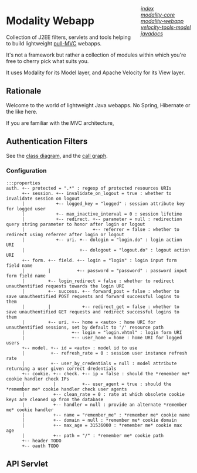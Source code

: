 <div style="float:right;font-style:italic;">
  <ul style="list-style-type: none;">
    <li><a href="https://arkanovicz.github.io/modality/docs/index.html">index</a></li>
    <li><a href="https://arkanovicz.github.io/modality/docs/modality-core.html">modality-core</a></li>
    <li><a href="https://arkanovicz.github.io/modality/docs/modality-webapp.html">modality-webapp</a></li>
    <li><a href="https://arkanovicz.github.io/modality/docs/velocity-tools-model.html">velocity-tools-model</a></li>
    <li><a href="https://arkanovicz.github.io/modality/docs/apidocs/">javadocs</a></li>
  </ul>
</div>

# Modality Webapp

Collection of J2EE filters, servlets and tools helping to build lightweight [pull-MVC](https://en.wikipedia.org/wiki/Web_framework#Push-based_vs._pull-based) webapps.

It's not a framework but rather a collection of modules within which you're free to cherry pick what suits you.

It uses Modality for its Model layer, and Apache Velocity for its View layer.

## Rationale

Welcome to the world of lightweight Java webapps. No Spring, Hibernate or the like here.

If you are familiar with the MVC architecture, 

## Authentication Filters

See the [class diagram](src/site/dependencies.svg), and the [call graph](src/site/auth_call_graph.svg).

### Configuration

    :::properties
    auth. +-- protected = ".*" : regexp of protected resources URIs
          +-- session. +-- invalidate_on_logout = true : whether to invalidate session on logout
          |            +-- logged_key = "logged" : session attribute key for logged user
          |            +-- max_inactive_interval = 0 : session lifetime
          |            +-- redirect. +-- parameter = null : redirection query string parameter to honor after login or logout
          |                          +-- referrer = false : whether to redirect using referrer after login or logout
          |            +-- uri. +-- dologin = "login.do" : login action URI
          |                     +-- dologout = "logout.do" : logout action URI
          +-- form. +-- field. +-- login = "login" : login input form field name
          |         |          +-- password = "password" : password input form field name
          |         +-- login_redirect = false : whether to redirect unauthentified requests towards the login URI
          |         +-- success. +-- forward_post = false : whether to save unauthentified POST requests and forward successful logins to them
          |         |            +-- redirect_get = false : whether to save unauthentified GET requests and redirect successful logins to them
          |         +-- uri. +-- home = <auto> : home URI for unauthentified sessions, set by default to '/' resource path
          |                  +-- login = "login.vhtml" : login form URI
          |                  +-- user_home = home : home URI for logged users
          +-- model. +-- id = <auto> : model id to use
          |          +-- refresh_rate = 0 : session user instance refresh rate
          |          +-- user_by_credentials = null : model attribute returning a user given correct dredentials
          +-- cookie. +-- check. +-- ip = false : should the *remember me* cookie handler check IPs
          |           |          +-- user_agent = true : should the *remember me* cookie handler check user agents
          |           +-- clean_rate = 0 : rate at which obsolete cookie keys are cleaned up from the database
          |           +-- handler = null : provide an alternate *remember me* cookie handler
          |           +-- name = "remember_me" : *remember me* cookie name
          |           +-- domain = null : *remember me* cookie domain
          |           +-- max_age = 31536000 : *remember me* cookie max age
          |           +-- path = "/" : *remember me* cookie path
          +-- header TODO
          +-- oauth TODO

## API Servlet


